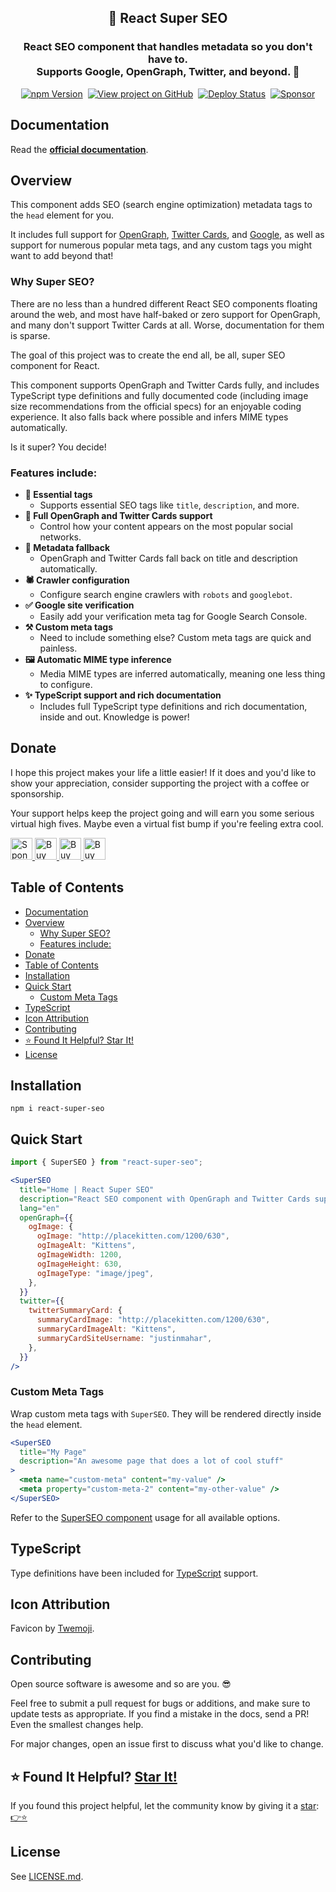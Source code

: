 <h2 align="center">
  🔱 React Super SEO
</h2>
<h3 align="center">
  React SEO component that handles metadata so you don't have to.<br/>Supports Google, OpenGraph, Twitter, and beyond. 🚀
</h3>
<p align="center">
  <a href="https://badge.fury.io/js/react-super-seo" target="_blank" rel="noopener noreferrer"><img src="https://badge.fury.io/js/react-super-seo.svg" alt="npm Version" /></a>&nbsp;
  <a href="https://github.com/justinmahar/react-super-seo/" target="_blank" rel="noopener noreferrer"><img src="https://img.shields.io/badge/GitHub-Source-success" alt="View project on GitHub" /></a>&nbsp;
  <a href="https://github.com/justinmahar/react-super-seo/actions?query=workflow%3ADeploy" target="_blank" rel="noopener noreferrer"><img src="https://github.com/justinmahar/react-super-seo/workflows/Deploy/badge.svg" alt="Deploy Status" /></a>&nbsp;
  <a href="https://github.com/sponsors/justinmahar" target="_blank" rel="noopener noreferrer"><img src="https://img.shields.io/static/v1?label=Sponsor&message=%E2%9D%A4&logo=GitHub&color=%23fe8e86" alt="Sponsor"/></a>
</p>

## Documentation

Read the **[official documentation](https://justinmahar.github.io/react-super-seo/)**.

## Overview

This component adds SEO (search engine optimization) metadata tags to the `head` element for you. 

It includes full support for [OpenGraph](https://ogp.me/), [Twitter Cards](https://developer.twitter.com/en/docs/tweets/optimize-with-cards/overview/abouts-cards), and [Google](https://support.google.com/webmasters/answer/79812?hl=en), as well as support for numerous popular meta tags, and any custom tags you might want to add beyond that!

### Why Super SEO?

There are no less than a hundred different React SEO components floating around the web, and most have half-baked or zero support for OpenGraph, and many don't support Twitter Cards at all. Worse, documentation for them is sparse.

The goal of this project was to create the end all, be all, super SEO component for React.

This component supports OpenGraph and Twitter Cards fully, and includes TypeScript type definitions and fully documented code (including image size recommendations from the official specs) for an enjoyable coding experience. It also falls back where possible and infers MIME types automatically.

Is it super? You decide!

### Features include:

- **🔌 Essential tags**
  - Supports essential SEO tags like `title`, `description`, and more.
- **💯 Full OpenGraph and Twitter Cards support**
  - Control how your content appears on the most popular social networks.
- **💁 Metadata fallback**
  - OpenGraph and Twitter Cards fall back on title and description automatically.
- **🕷️ Crawler configuration**
  - Configure search engine crawlers with `robots` and `googlebot`.
- **✅ Google site verification**
  - Easily add your verification meta tag for Google Search Console.
- **⚒️ Custom meta tags**
  - Need to include something else? Custom meta tags are quick and painless.
- **🖼️ Automatic MIME type inference**
  - Media MIME types are inferred automatically, meaning one less thing to configure.
- **✨ TypeScript support and rich documentation**
  - Includes full TypeScript type definitions and rich documentation, inside and out. Knowledge is power!

[lock:donate]::🚫---------------------------------------

## Donate 

I hope this project makes your life a little easier! If it does and you'd like to show your appreciation, consider supporting the project with a coffee or sponsorship. 

Your support helps keep the project going and will earn you some serious virtual high fives. Maybe even a virtual fist bump if you're feeling extra cool.

<a href="https://github.com/sponsors/justinmahar">
  <img src="https://justinmahar.github.io/react-kindling/support/sponsor.png" alt="Sponsor via GitHub" height="35" />
</a> <a href="https://paypal.me/thejustinmahar/5">
  <img src="https://justinmahar.github.io/react-kindling/support/coffee-1.png" alt="Buy me a coffee" height="35" />
</a> <a href="https://paypal.me/thejustinmahar/15">
  <img src="https://justinmahar.github.io/react-kindling/support/coffee-3.png" alt="Buy me 3 coffees" height="35" />
</a> <a href="https://paypal.me/thejustinmahar/25">
  <img src="https://justinmahar.github.io/react-kindling/support/coffee-5.png" alt="Buy me 5 coffees" height="35" />
</a>

[/lock:donate]::---------------------------------------🚫

## Table of Contents 

- [Documentation](#documentation)
- [Overview](#overview)
  - [Why Super SEO?](#why-super-seo)
  - [Features include:](#features-include)
- [Donate](#donate)
- [Table of Contents](#table-of-contents)
- [Installation](#installation)
- [Quick Start](#quick-start)
  - [Custom Meta Tags](#custom-meta-tags)
- [TypeScript](#typescript)
- [Icon Attribution](#icon-attribution)
- [Contributing](#contributing)
- [⭐ Found It Helpful? Star It!](#-found-it-helpful-star-it)
- [License](#license)

## Installation

```
npm i react-super-seo
```

## Quick Start

```jsx
import { SuperSEO } from "react-super-seo";
```

```jsx
<SuperSEO
  title="Home | React Super SEO"
  description="React SEO component with OpenGraph and Twitter Cards support."
  lang="en"
  openGraph={{
    ogImage: {
      ogImage: "http://placekitten.com/1200/630",
      ogImageAlt: "Kittens",
      ogImageWidth: 1200,
      ogImageHeight: 630,
      ogImageType: "image/jpeg",
    },
  }}
  twitter={{
    twitterSummaryCard: {
      summaryCardImage: "http://placekitten.com/1200/630",
      summaryCardImageAlt: "Kittens",
      summaryCardSiteUsername: "justinmahar",
    },
  }}
/>
```

### Custom Meta Tags

Wrap custom meta tags with `SuperSEO`. They will be rendered directly inside the `head` element.

```jsx
<SuperSEO
  title="My Page"
  description="An awesome page that does a lot of cool stuff"
>
  <meta name="custom-meta" content="my-value" />
  <meta property="custom-meta-2" content="my-other-value" />
</SuperSEO>
```

Refer to the [SuperSEO component](https://justinmahar.github.io/react-super-seo/?path=/story/components-superseo--page) usage for all available options.

[lock:typescript]::🚫---------------------------------------

## TypeScript

Type definitions have been included for [TypeScript](https://www.typescriptlang.org/) support.

[/lock:typescript]::---------------------------------------🚫

[lock:icon]::🚫---------------------------------------

## Icon Attribution

Favicon by [Twemoji](https://github.com/twitter/twemoji).

[/lock:icon]::---------------------------------------🚫

[lock:contributing]::🚫---------------------------------------

## Contributing

Open source software is awesome and so are you. 😎

Feel free to submit a pull request for bugs or additions, and make sure to update tests as appropriate. If you find a mistake in the docs, send a PR! Even the smallest changes help.

For major changes, open an issue first to discuss what you'd like to change.

[/lock:contributing]::---------------------------------------🚫

## ⭐ Found It Helpful? [Star It!](https://github.com/justinmahar/react-super-seo/stargazers)

If you found this project helpful, let the community know by giving it a [star](https://github.com/justinmahar/react-super-seo/stargazers): [👉⭐](https://github.com/justinmahar/react-super-seo/stargazers)

## License

See [LICENSE.md](https://justinmahar.github.io/react-super-seo/?path=/story/license--page).